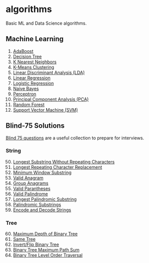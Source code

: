# algorithms
Basic ML and Data Science algorithms.

## Machine Learning

1. [AdaBoost](./Machine%20Learning/AdaBoost.ipynb)
2. [Decision Tree](./Machine%20Learning/Decision%20Tree.ipynb)
3. [K Nearest Neighbors](./Machine%20Learning/K%20Nearest%20Neighbors.ipynb)
4. [K-Means Clustering](./Machine%20Learning/K-Means%20Clustering.ipynb)
5. [Linear Discriminant Analysis (LDA)](./Machine%20Learning/Linear%20Discriminant%20Analysis%20(LDA).ipynb)
6. [Linear Regression](./Machine%20Learning/Linear%20Regression.ipynb)
7. [Logistic Regression](./Machine%20Learning/Logistic%20Regression.ipynb)
8. [Naive Bayes](./Machine%20Learning/Naive%20Bayes.ipynb)
9. [Perceptron](./Machine%20Learning/Perceptron.ipynb)
10. [Principal Component Analysis (PCA)](./Machine%20Learning/Principal%20Component%20Analysis%20(PCA).ipynb)
11. [Random Forest](./Machine%20Learning/Random%20Forest.ipynb)
12. [Support Vector Machine (SVM)](./Machine%20Learning/Support%20Vector%20Machine%20(SVM).ipynb)


## Blind-75 Solutions

[Blind 75 questions](https://leetcode.com/discuss/general-discussion/460599/blind-75-leetcode-questions) are a useful collection to prepare for interviews.

### String

50. [Longest Substring Without Repeating Characters](./Blind%2075/string/longest-substring-without-repeating-chars.ipynb)
51. [Longest Repeating Character Replacement](./Blind%2075/string/longest-repeating-character-replacement.ipynb)
52. [Minimum Window Substring](./Blind%2075/string/minimum-window-substring.ipynb)
53. [Valid Anagram](./Blind%2075/string/valid-anagram.ipynb)
54. [Group Anagrams](./Blind%2075/string/group-anagrams.ipynb)
55. [Valid Parantheses](./Blind%2075/string/valid-parantheses.ipynb)
56. [Valid Palindrome](./Blind%2075/string/valid-palindrome.ipynb)
57. [Longest Palindromic Substring](./Blind%2075/string/longest-palindromic-substring.ipynb)
58. [Palindromic Substrings](./Blind%2075/string/palindromic-substrings.ipynb)
59. [Encode and Decode Strings](./Blind%2075/string/encode-and-decode-strings.ipynb)

### Tree

60. [Maximum Depth of Binary Tree](./Blind%2075/tree/maximum-depth-of-binary-tree.ipynb)
61. [Same Tree](./Blind%2075/tree/same-tree.ipynb)
62. [Invert/Flip Binary Tree](./Blind%2075/tree/invert-binary-tree.ipynb)
63. [Binary Tree Maximum Path Sum](./Blind%2075/tree/binary-tree-maximum-path-sum.ipynb)
64. [Binary Tree Level Order Traversal](./Blind%2075/tree/binary-tree-level-order-traversal.ipynb)
